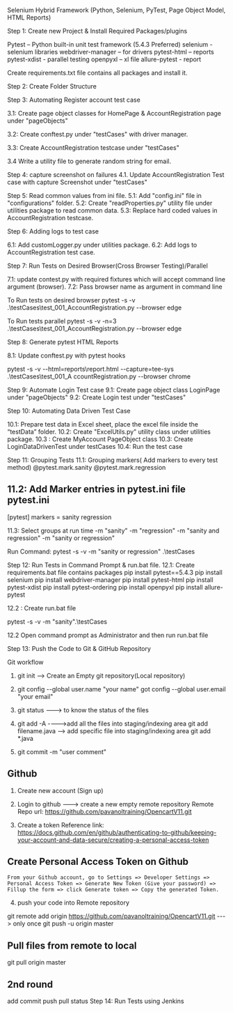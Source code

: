 Selenium Hybrid Framework 
(Python, Selenium, PyTest, Page Object Model, HTML Reports)
 
Step 1: Create new Project & Install Required Packages/plugins

Pytest – Python built-in unit test framework (5.4.3 Preferred)
selenium  - selenium libraries
webdriver-manager – for drivers
pytest-html – reports
pytest-xdist  - parallel testing
openpyxl – xl file
allure-pytest  - report

Create requirements.txt file contains all packages and install it.

Step 2: Create Folder Structure

Step 3: Automating Register account test case

3.1: Create page object classes for HomePage & AccountRegistration page under "pageObjects"
	
3.2: Create conftest.py under "testCases" with driver manager.

3.3: Create AccountRegistration testcase under "testCases"

3.4 Write a utility file to generate random string for email.
	
Step 4: capture screenshot on failures
4.1.  Update AccountRegistration Test case with capture Screenshot under "testCases"

Step 5:  Read common values from ini file.
5.1: Add "config.ini" file in "configurations" folder.
5.2: Create "readProperties.py" utility file under utilities package to read common data. 
5.3: Replace hard coded values in AccountRegistration testcase.

Step 6: Adding logs to test case

6.1: Add customLogger.py under utilities package.
	6.2: Add logs to AccountRegistration test case.
		
Step 7:  Run Tests on Desired Browser(Cross Browser Testing)/Parallel

7.1: update contest.py with required fixtures which will accept command line argument (browser).
7.2: Pass browser name as argument in command line

To Run tests on desired browser
pytest -s -v .\testCases\test_001_AccountRegistration.py --browser edge

To Run tests parallel
pytest -s -v -n=3 .\testCases\test_001_AccountRegistration.py --browser edge


Step 8:  Generate pytest HTML Reports

8.1: Update conftest.py with pytest hooks
	
pytest -s -v --html=reports\report.html --capture=tee-sys .\testCases\test_001_A
ccountRegistration.py --browser chrome

Step 9:  Automate Login Test case
9.1: Create page object class LoginPage under "pageObjects"
9.2: Create Login test under "testCases"

Step 10: Automating Data Driven Test Case
		
10.1: Prepare test data in Excel sheet, place the excel file inside the “testData” folder.
	10.2: Create "ExcelUtils.py" utility class under utilities package.
	10.3 : Create MyAccount PageObject class
	10.3: Create LoginDataDrivenTest under testCases
	10.4: Run the test case

Step 11: Grouping Tests
11.1: Grouping markers( Add markers to every test method)
@pytest.mark.sanity
@pytest.mark.regression

11.2: Add Marker entries in pytest.ini file
pytest.ini
--------
[pytest]
markers =
    sanity
    regression

11.3: Select groups at run time
-m "sanity"
-m "regression"
-m "sanity and regression"
-m "sanity or regression"

Run Command:
pytest -s -v -m "sanity or regression" .\testCases 

Step 12:   Run Tests in Command Prompt & run.bat file.
12.1: Create requirements.bat file contains packages
pip install pytest==5.4.3
pip install selenium
pip install webdriver-manager
pip install pytest-html
pip install pytest-xdist
pip install pytest-ordering
pip install openpyxl
pip install allure-pytest

12.2 : Create run.bat file

pytest -s -v -m "sanity".\testCases

12.2 Open command prompt as Administrator and then run run.bat file


Step 13: Push the Code to Git & GitHub Repository 

Git workflow
1) git init  --> Create an Empty git repository(Local repository)

2) git config --global user.name "your name"
   got config --global user.email "your email"


3) git status ---> to know the status of the files

4) git add -A     ---->add all the files into staging/indexing area 
   git add filename.java    --> add specific file into staging/indexing area
   git add *.java 


5) git commit -m "user comment"


Github
--------------
1) Create new account (Sign up)
2) Login to github  ---> create a new empty remote repository
	Remote Repo url:
		https://github.com/pavanoltraining/OpencartV11.git


3) Create a token 
	Reference link: https://docs.github.com/en/github/authenticating-to-github/keeping-your-account-and-data-secure/creating-a-personal-access-token

Create Personal Access Token on Github
---------------
	From your Github account, go to Settings => Developer Settings => Personal Access Token => Generate New Token (Give your password) => Fillup the form => click Generate token => Copy the generated Token.


4) push your code into Remote repository
  
git remote add origin https://github.com/pavanoltraining/OpencartV11.git    ---> only once
git push -u origin master

Pull files from remote to local
-------------------------------
git pull origin master


2nd round
---------
add
commit
push
pull
status
Step 14: Run Tests using Jenkins
